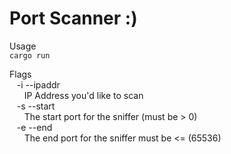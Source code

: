 # Port Scanner :)

Usage  
    `cargo run`

Flags  
&nbsp;&nbsp;&nbsp;-i --ipaddr  
&nbsp;&nbsp;&nbsp;&nbsp;&nbsp;&nbsp;IP Address you'd like to scan  
&nbsp;&nbsp;&nbsp;-s --start  
&nbsp;&nbsp;&nbsp;&nbsp;&nbsp;&nbsp;The start port for the sniffer (must be > 0)  
&nbsp;&nbsp;&nbsp;-e --end  
&nbsp;&nbsp;&nbsp;&nbsp;&nbsp;&nbsp;The end port for the sniffer must be <=  (65536)
